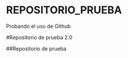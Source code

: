 # REPOSITORIO_PRUEBA
Probando el uso de Github

#Repositorio de prueba 2.0

##Repositorio de prueba
